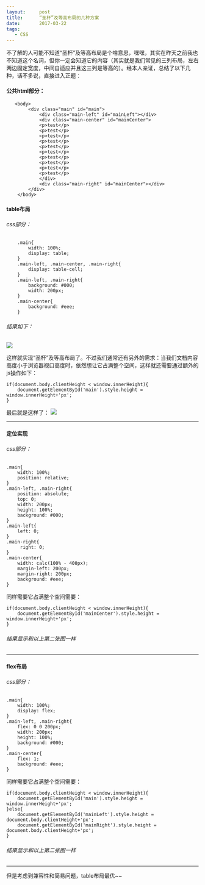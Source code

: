 ```yaml
---
layout:     post
title:      “圣杯”及等高布局的几种方案
date:       2017-03-22
tags:
   - CSS
---	
```


不了解的人可能不知道“圣杯”及等高布局是个啥意思，嘿嘿，其实在昨天之前我也不知道这个名词，但你一定会知道它的内容（其实就是我们常见的三列布局，左右两边固定宽度，中间自适应并且这三列是等高的）。经本人亲证，总结了以下几种，话不多说，直接进入正题：

#### 公共html部分：

       <body>
            <div class="main" id="main">
                <div class="main-left" id="mainLeft"></div>
                <div class="main-center" id="mainCenter">
                <p>test</p>
                <p>test</p>
                <p>test</p>
                <p>test</p>
                <p>test</p>
                <p>test</p>
                <p>test</p>
                <p>test</p>
                <p>test</p>
                <p>test</p>
                </div>
                <div class="main-right" id="mainCenter"></div>
            </div>
        </body>

#### table布局

###### css部分：

        .main{
            width: 100%;
            display: table;
        }
        .main-left, .main-center, .main-right{
            display: table-cell;
        }
        .main-left, .main-right{
            background: #000;
            width: 200px;
        }
        .main-center{
            background: #eee;
        }
 
###### 结果如下：

 ![](http://7xnl4q.com1.z0.glb.clouddn.com/2017-3-22-icon1.png)

这样就实现“圣杯”及等高布局了。不过我们通常还有另外的需求：当我们文档内容高度小于浏览器视口高度时，依然想让它占满整个空间，这样就还需要通过额外的js操作如下：

    if(document.body.clientHeight < window.innerHeight){
        document.getElementById('main').style.height = window.innerHeight+'px';
    }

最后就是这样了：
![](http://7xnl4q.com1.z0.glb.clouddn.com/2017-3-22-icon2.png)

--------

#### 定位实现

###### css部分：

    .main{
        width: 100%;
        position: relative;
    }
    .main-left, .main-right{
        position: absolute;
        top: 0;
        width: 200px;
        height: 100%;
        background: #000;
    }
    .main-left{
        left: 0;
    }
    .main-right{
         right: 0;
    }
    .main-center{
        width: calc(100% - 400px);
        margin-left: 200px;
        margin-right: 200px;
        background: #eee;
    }

同样需要它占满整个空间需要：

    if(document.body.clientHeight < window.innerHeight){
        document.getElementById('mainCenter').style.height = window.innerHeight+'px';
    }

###### 结果显示和以上第二张图一样

--------

#### flex布局

###### css部分：

    .main{
        width: 100%;
        display: flex;
    }
    .main-left, .main-right{
        flex: 0 0 200px;
        width: 200px;
        height: 100%;
        background: #000;
    }
    .main-center{
        flex: 1;
        background: #eee;
    }

同样需要它占满整个空间需要：

    if(document.body.clientHeight < window.innerHeight){
        document.getElementById('main').style.height = window.innerHeight+'px';
    }else{
        document.getElementById('mainLeft').style.height = document.body.clientHeight+'px';
        document.getElementById('mainRight').style.height = document.body.clientHeight+'px';
    }

###### 结果显示和以上第二张图一样

--------

但是考虑到兼容性和简易问题，table布局最优~~
